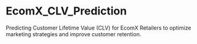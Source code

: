 # EcomX_CLV_Prediction
Predicting Customer Lifetime Value (CLV) for EcomX Retailers to optimize marketing strategies and improve customer retention.
